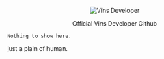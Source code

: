 

<p align="center">
  <img src="https://cdn.discordapp.com/avatars/770168543991824405/e4762d712e181552413a01c9d4278b1f.png?size=4096" alt="Vins Developer"/>
</p>
<p align="center">
  Official Vins Developer Github
 </p>

```
Nothing to show here.
```
just a plain of human.
